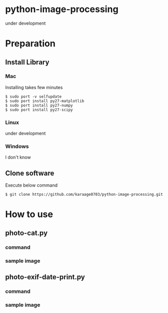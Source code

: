 # python-image-processing

under development

# Preparation

## Install Library

### Mac
Installing takes few minutes

~~~~
$ sudo port -v selfupdate
$ sudo port install py27-matplotlib
$ sudo port install py27-numpy
$ sudo port install py27-scipy
~~~~

### Linux

under development

### Windows

I don't know

## Clone software
Execute below command

~~~~
$ git clone https://github.com/karaage0703/python-image-processing.git
~~~~
# How to use

## photo-cat.py
### command

### sample image

## photo-exif-date-print.py
### command

### sample image
